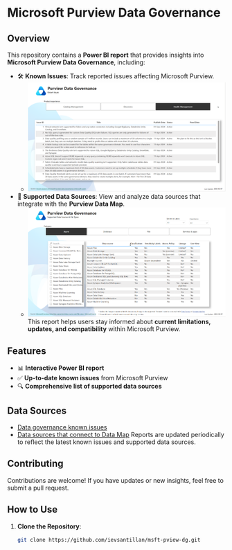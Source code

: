 # Microsoft Purview Data Governance

## Overview  
This repository contains a **Power BI report** that provides insights into **Microsoft Purview Data Governance**, including:  

- 🛠 **Known Issues**: Track reported issues affecting Microsoft Purview.
  -  ![Known Issues](img/pview-issues.png)
- 🔗 **Supported Data Sources**: View and analyze data sources that integrate with the **Purview Data Map**.  
  -  ![Supported Data Sources](img/pview-data-source.png)
This report helps users stay informed about **current limitations, updates, and compatibility** within Microsoft Purview.  

## Features  
- 📊 **Interactive Power BI report**  
- ✅ **Up-to-date known issues** from Microsoft Purview  
- 🔍 **Comprehensive list of supported data sources**  

## Data Sources
- [Data governance known issues](https://learn.microsoft.com/en-us/purview/data-governance-known-issues)
- [Data sources that connect to Data Map](https://learn.microsoft.com/en-us/purview/microsoft-purview-connector-overview)
Reports are updated periodically to reflect the latest known issues and supported data sources.

## Contributing
Contributions are welcome! If you have updates or new insights, feel free to submit a pull request.

## How to Use  
1. **Clone the Repository**:  
   ```sh
   git clone https://github.com/ievsantillan/msft-pview-dg.git
